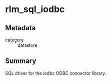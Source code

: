 # rlm_sql_iodbc
## Metadata
<dl>
  <dt>category</dt><dd>datastore</dd>
</dl>

## Summary
SQL driver for the iodbc ODBC connector library.
